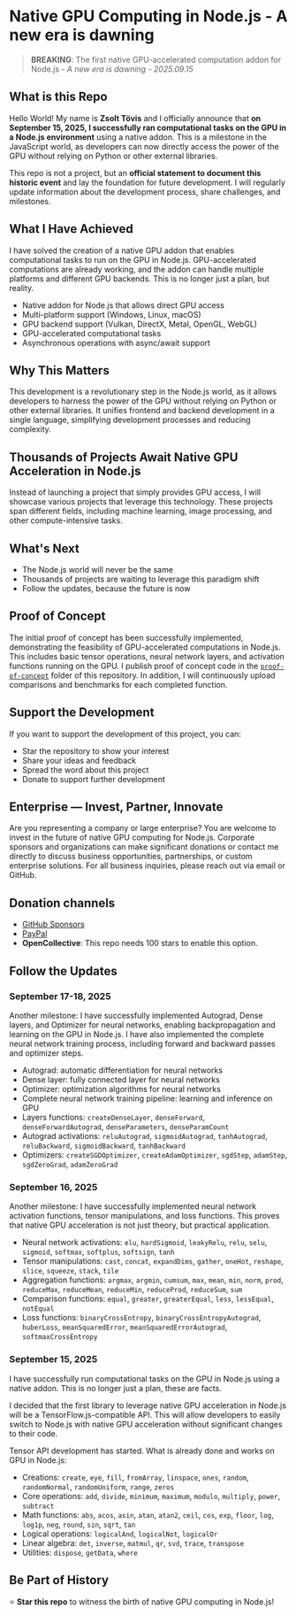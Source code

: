 # Native GPU Computing in Node.js - A new era is dawning

> **BREAKING**: The first native GPU-accelerated computation addon for Node.js - _A new era is dawning - 2025.09.15_

## What is this Repo

Hello World! My name is **Zsolt Tövis** and I officially announce that **on September 15, 2025, I successfully ran
computational tasks on the GPU in a Node.js environment** using a native addon. This is a milestone in the JavaScript
world, as developers can now directly access the power of the GPU without relying on Python or other external libraries.

This repo is not a project, but an **official statement to document this historic event** and lay the foundation for
future development. I will regularly update information about the development process, share challenges, and milestones.

## What I Have Achieved

I have solved the creation of a native GPU addon that enables computational tasks to run on the GPU in Node.js.
GPU-accelerated computations are already working, and the addon can handle multiple platforms and different GPU
backends. This is no longer just a plan, but reality.

- Native addon for Node.js that allows direct GPU access
- Multi-platform support (Windows, Linux, macOS)
- GPU backend support (Vulkan, DirectX, Metal, OpenGL, WebGL)
- GPU-accelerated computational tasks
- Asynchronous operations with async/await support

## Why This Matters

This development is a revolutionary step in the Node.js world, as it allows developers to harness the power of the GPU
without relying on Python or other external libraries. It unifies frontend and backend development in a single language,
simplifying development processes and reducing complexity.

## Thousands of Projects Await Native GPU Acceleration in Node.js

Instead of launching a project that simply provides GPU access, I will showcase various projects that leverage this
technology. These projects span different fields, including machine learning, image processing, and other
compute-intensive tasks.

## What's Next

- The Node.js world will never be the same
- Thousands of projects are waiting to leverage this paradigm shift
- Follow the updates, because the future is now

## Proof of Concept

The initial proof of concept has been successfully implemented, demonstrating the feasibility of GPU-accelerated
computations in Node.js. This includes basic tensor operations, neural network layers, and activation functions running
on the GPU. I publish proof of concept code in the [`proof-of-concept`](proof-of-concept) folder of this repository. In
addition, I will continuously upload comparisons and benchmarks for each completed function.

## Support the Development

If you want to support the development of this project, you can:

- Star the repository to show your interest
- Share your ideas and feedback
- Spread the word about this project
- Donate to support further development

## Enterprise — Invest, Partner, Innovate

Are you representing a company or large enterprise? You are welcome to invest in the future of native GPU computing for
Node.js. Corporate sponsors and organizations can make significant donations or contact me directly to discuss business
opportunities, partnerships, or custom enterprise solutions. For all business inquiries, please reach out via email or
GitHub.

## Donation channels

- [GitHub Sponsors](https://github.com/sponsors/toviszsolt)
- [PayPal](https://paypal.me/toviszsolt)
- **OpenCollective**: This repo needs 100 stars to enable this option.

## Follow the Updates

### September 17-18, 2025

Another milestone: I have successfully implemented Autograd, Dense layers, and Optimizer for neural networks, enabling
backpropagation and learning on the GPU in Node.js. I have also implemented the complete neural network training
process, including forward and backward passes and optimizer steps.

- Autograd: automatic differentiation for neural networks
- Dense layer: fully connected layer for neural networks
- Optimizer: optimization algorithms for neural networks
- Complete neural network training pipeline: learning and inference on GPU
- Layers functions: `createDenseLayer`, `denseForward`, `denseForwardAutograd`, `denseParameters`, `denseParamCount`
- Autograd activations: `reluAutograd`, `sigmoidAutograd`, `tanhAutograd`, `reluBackward`, `sigmoidBackward`,
  `tanhBackward`
- Optimizers: `createSGDOptimizer`, `createAdamOptimizer`, `sgdStep`, `adamStep`, `sgdZeroGrad`, `adamZeroGrad`

### September 16, 2025

Another milestone: I have successfully implemented neural network activation functions, tensor manipulations, and loss
functions. This proves that native GPU acceleration is not just theory, but practical application.

- Neural network activations: `elu`, `hardSigmoid`, `leakyRelu`, `relu`, `selu`, `sigmoid`, `softmax`, `softplus`,
  `softsign`, `tanh`
- Tensor manipulations: `cast`, `concat`, `expandDims`, `gather`, `oneHot`, `reshape`, `slice`, `squeeze`, `stack`,
  `tile`
- Aggregation functions: `argmax`, `argmin`, `cumsum`, `max`, `mean`, `min`, `norm`, `prod`, `reduceMax`, `reduceMean`,
  `reduceMin`, `reduceProd`, `reduceSum`, `sum`
- Comparison functions: `equal`, `greater`, `greaterEqual`, `less`, `lessEqual`, `notEqual`
- Loss functions: `binaryCrossEntropy`, `binaryCrossEntropyAutograd`, `huberLoss`, `meanSquaredError`,
  `meanSquaredErrorAutograd`, `softmaxCrossEntropy`

### September 15, 2025

I have successfully run computational tasks on the GPU in Node.js using a native addon. This is no longer just a plan,
these are facts.

I decided that the first library to leverage native GPU acceleration in Node.js will be a TensorFlow.js-compatible API.
This will allow developers to easily switch to Node.js with native GPU acceleration without significant changes to their
code.

Tensor API development has started. What is already done and works on GPU in Node.js:

- Creations: `create`, `eye`, `fill`, `fromArray`, `linspace`, `ones`, `random`, `randomNormal`, `randomUniform`,
  `range`, `zeros`
- Core operations: `add`, `divide`, `minimum`, `maximum`, `modulo`, `multiply`, `power`, `subtract`
- Math functions: `abs`, `acos`, `asin`, `atan`, `atan2`, `ceil`, `cos`, `exp`, `floor`, `log`, `log1p`, `neg`, `round`,
  `sin`, `sqrt`, `tan`
- Logical operations: `logicalAnd`, `logicalNot`, `logicalOr`
- Linear algebra: `det`, `inverse`, `matmul`, `qr`, `svd`, `trace`, `transpose`
- Utilities: `dispose`, `getData`, `where`

## Be Part of History

⭐ **Star this repo** to witness the birth of native GPU computing in Node.js!
